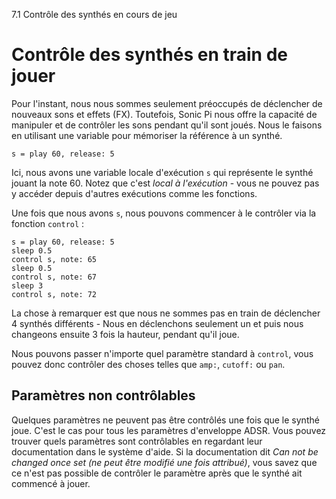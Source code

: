 7.1 Contrôle des synthés en cours de jeu

# Contrôle des synthés en train de jouer

Pour l'instant, nous nous sommes seulement préoccupés de déclencher 
de nouveaux sons et effets (FX). Toutefois, Sonic Pi nous offre la 
capacité de manipuler et de contrôler les sons pendant qu'il sont 
joués. Nous le faisons en utilisant une variable pour mémoriser la 
référence à un synthé. 

```
s = play 60, release: 5
```

Ici, nous avons une variable locale d'exécution `s` qui représente le 
synthé jouant la note 60. Notez que c'est *local à l'exécution* - 
vous ne pouvez pas y accéder depuis d'autres exécutions comme les 
fonctions.

Une fois que nous avons `s`, nous pouvons commencer à le contrôler via 
la fonction `control` :

```
s = play 60, release: 5
sleep 0.5
control s, note: 65
sleep 0.5
control s, note: 67
sleep 3
control s, note: 72
```

La chose à remarquer est que nous ne sommes pas en train de déclencher 
4 synthés différents - Nous en déclenchons seulement un et puis nous 
changeons ensuite 3 fois la hauteur, pendant qu'il joue.

Nous pouvons passer n'importe quel paramètre standard à `control`, 
vous pouvez donc contrôler des choses telles que `amp:`, `cutoff:` ou 
`pan`.

## Paramètres non contrôlables

Quelques paramètres ne peuvent pas être contrôlés une fois que le 
synthé joue. C'est le cas pour tous les paramètres d'enveloppe ADSR. 
Vous pouvez trouver quels paramètres sont contrôlables en regardant 
leur documentation dans le système d'aide. Si la documentation dit *Can 
not be changed once set (ne peut être modifié une fois attribué)*, 
vous savez que ce n'est pas possible de contrôler le paramètre après 
que le synthé ait commencé à jouer.

